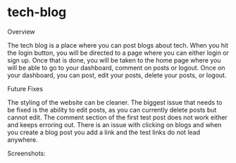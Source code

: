 # tech-blog

Overview

The tech blog is a place where you can post blogs about tech. When you hit the login button, you will be directed to a page where you can either login or sign up. Once that is done, you will be taken to the home page where you will be able to go to your dashboard, comment on posts or logout. Once on your dashboard, you can post, edit your posts, delete your posts, or logout. 

Future Fixes

The styling of the website can be cleaner. The biggest issue that needs to be fixed is the ability to edit posts, as you can currently delete posts but cannot edit. The comment section of the first test post does not work either and keeps erroring out. There is an issue with clicking on blogs and when you create a blog post you add a link and the test links do not lead anywhere.

Screenshots: 